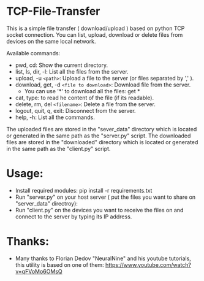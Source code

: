 # TCP-File-Transfer

This is a simple file transfer ( download/upload ) based on python TCP socket connection.
You can list, upload, download or delete files from devices on the same local network.

Available commands:

* pwd, cd: Show the current directory.
* list, ls, dir, -l: List all the files from the server.
* upload, -u `<path>`: Upload a file to the server (or files separated by ',' ).
* download, get, -d `<file to download>`: Download file from the server.
  - You can use '*' to download all the files: get *
* cat, type: to read he content of the file (if its readable).
* delete, rm, del  `<filename>`: Delete a file from the server.
* logout, quit, q, exit: Disconnect from the server.
* help, -h: List all the commands.

The uploaded files are stored in the "sever_data" directory which is located or generated in the same path as the "server.py" script.
The downloaded files are stored in the "downloaded" directory which is located or generated in the same path as the "client.py" script.

# Usage:

- Install required modules:
  pip install -r requirements.txt
- Run "server.py" on your host server ( put the files you want to share on "server_data" directroy):
- Run "client.py" on the devices you want to receive the files on and connect to the server by typing its IP address.


# Thanks:

* Many thanks to Florian Dedov "NeuralNine" and his youtube tutorials, this utility is based on one of them: https://www.youtube.com/watch?v=qFVoMo6OMsQ
